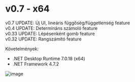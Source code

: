 # v0.7 - x64

v0.7 UPDATE: Új UI, lineáris függőség/függetlenség feature\
v0.4 UPDATE: Determináns számoló feature\
v0.33 UPDATE: Lépésenként gomb feature\
v0.32 UPDATE: Rangszámító feature

Követelmények:
- .NET Desktop Runtime 7.0.18 (x64)
- .NET Framework 4.7.2

![image](https://github.com/polini46corvinus/LepcsosMatrix/assets/160756175/d0cc79a6-762f-4992-ac63-4bbe17e870e4)
